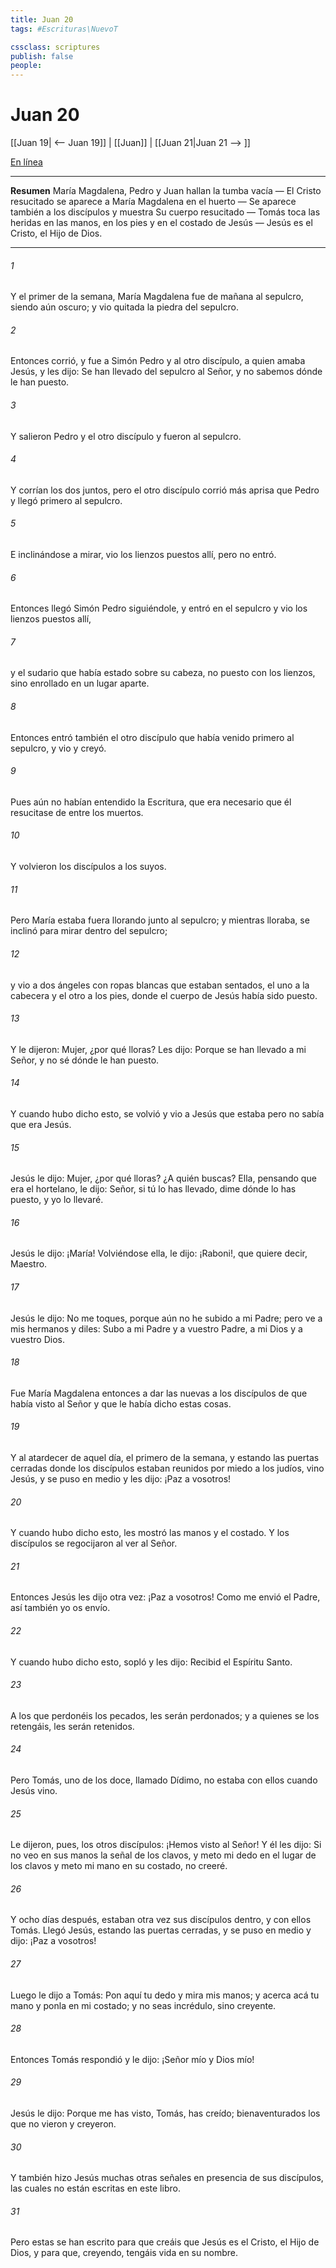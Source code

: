 ```yaml
---
title: Juan 20
tags: #Escrituras\NuevoT

cssclass: scriptures
publish: false
people:
---
```


# Juan 20
[[Juan 19| <-- Juan 19]] | [[Juan]] | [[Juan 21|Juan 21 --> ]]

[En línea](https://churchofjesuschrist.org/study/scriptures/nt/john/20?lang=spa)

---
__Resumen__
María Magdalena, Pedro y Juan hallan la tumba vacía — El Cristo resucitado se aparece a María Magdalena en el huerto — Se aparece también a los discípulos y muestra Su cuerpo resucitado — Tomás toca las heridas en las manos, en los pies y en el costado de Jesús — Jesús es el Cristo, el Hijo de Dios.

---
###### 1 
Y el primer  de la semana, María Magdalena fue de mañana al sepulcro, siendo aún oscuro; y vio quitada la piedra del sepulcro.

###### 2 
Entonces corrió, y fue a Simón Pedro y al otro discípulo, a quien amaba Jesús, y les dijo: Se han llevado del sepulcro al Señor, y no sabemos dónde le han puesto.

###### 3 
Y salieron Pedro y el otro discípulo y fueron al sepulcro.

###### 4 
Y corrían los dos juntos, pero el otro discípulo corrió más aprisa que Pedro y llegó primero al sepulcro.

###### 5 
E inclinándose a mirar, vio los lienzos puestos allí, pero no entró.

###### 6 
Entonces llegó Simón Pedro siguiéndole, y entró en el sepulcro y vio los lienzos puestos allí,

###### 7 
y el sudario que había estado sobre su cabeza, no puesto con los lienzos, sino enrollado en un lugar aparte.

###### 8 
Entonces entró también el otro discípulo que había venido primero al sepulcro, y vio y creyó.

###### 9 
Pues aún no habían entendido la Escritura, que era necesario que él resucitase de entre los muertos.

###### 10 
Y volvieron los discípulos a los suyos.

###### 11 
Pero María estaba fuera llorando junto al sepulcro; y mientras lloraba, se inclinó para mirar dentro del sepulcro;

###### 12 
y vio a dos ángeles con ropas blancas que estaban sentados, el uno a la cabecera y el otro a los pies, donde el cuerpo de Jesús había sido puesto.

###### 13 
Y le dijeron: Mujer, ¿por qué lloras? Les dijo: Porque se han llevado a mi Señor, y no sé dónde le han puesto.

###### 14 
Y cuando hubo dicho esto, se volvió y vio a Jesús que estaba  pero no sabía que era Jesús.

###### 15 
Jesús le dijo: Mujer, ¿por qué lloras? ¿A quién buscas? Ella, pensando que era el hortelano, le dijo: Señor, si tú lo has llevado, dime dónde lo has puesto, y yo lo llevaré.

###### 16 
Jesús le dijo: ¡María! Volviéndose ella, le dijo: ¡Raboni!, que quiere decir, Maestro.

###### 17 
Jesús le dijo: No me toques, porque aún no he subido a mi Padre; pero ve a mis hermanos y diles: Subo a mi Padre y a vuestro Padre, a mi Dios y a vuestro Dios.

###### 18 
Fue María Magdalena entonces a dar las nuevas a los discípulos de que había visto al Señor y que  le había dicho estas cosas.

###### 19 
Y al atardecer de aquel día, el primero de la semana, y estando las puertas cerradas donde los discípulos estaban reunidos por miedo a los judíos, vino Jesús, y se puso en medio y les dijo: ¡Paz a vosotros!

###### 20 
Y cuando hubo dicho esto, les mostró las manos y el costado. Y los discípulos se regocijaron al ver al Señor.

###### 21 
Entonces Jesús les dijo otra vez: ¡Paz a vosotros! Como me envió el Padre, así también yo os envío.

###### 22 
Y cuando hubo dicho esto, sopló y les dijo: Recibid el Espíritu Santo.

###### 23 
A los que perdonéis los pecados, les serán perdonados; y a quienes se los retengáis, les serán retenidos.

###### 24 
Pero Tomás, uno de los doce, llamado  Dídimo, no estaba con ellos cuando Jesús vino.

###### 25 
Le dijeron, pues, los otros discípulos: ¡Hemos visto al Señor! Y él les dijo: Si no veo en sus manos la señal de los clavos, y meto mi dedo en el lugar de los clavos y meto mi mano en su costado, no creeré.

###### 26 
Y ocho días después, estaban otra vez sus discípulos dentro, y con ellos Tomás. Llegó Jesús, estando las puertas cerradas, y se puso en medio y dijo: ¡Paz a vosotros!

###### 27 
Luego le dijo a Tomás: Pon aquí tu dedo y mira mis manos; y acerca acá tu mano y ponla en mi costado; y no seas incrédulo, sino creyente.

###### 28 
Entonces Tomás respondió y le dijo: ¡Señor mío y Dios mío!

###### 29 
Jesús le dijo: Porque me has visto, Tomás, has creído; bienaventurados los que no vieron y creyeron.

###### 30 
Y también hizo Jesús muchas otras señales en presencia de sus discípulos, las cuales no están escritas en este libro.

###### 31 
Pero estas se han escrito para que creáis que Jesús es el Cristo, el Hijo de Dios, y para que, creyendo, tengáis vida en su nombre.

